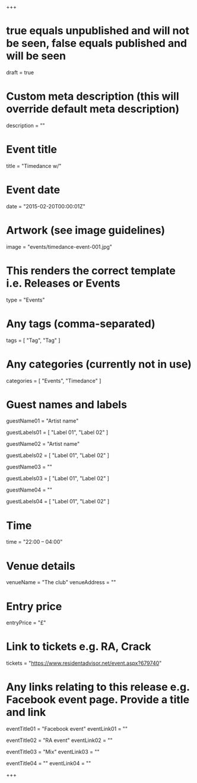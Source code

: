 +++

# true equals unpublished and will not be seen, false equals published and will be seen
draft = true

# Custom meta description (this will override default meta description)
description = ""

# Event title
title = "Timedance w/"

# Event date
date = "2015-02-20T00:00:01Z"

# Artwork (see image guidelines)
image = "events/timedance-event-001.jpg"

# This renders the correct template i.e. Releases or Events
type = "Events"

# Any tags (comma-separated)
tags = [ 
	"Tag", 
	"Tag"
]

# Any categories (currently not in use)
categories = [
  "Events",
  "Timedance"
]

# Guest names and labels
guestName01 = "Artist name"

guestLabels01 = [
	"Label 01",
	"Label 02"
]

guestName02 = "Artist name"

guestLabels02 = [
	"Label 01",
	"Label 02"
]

guestName03 = ""

guestLabels03 = [
	"Label 01",
	"Label 02"
]

guestName04 = ""

guestLabels04 = [
	"Label 01",
	"Label 02"
]

# Time
time = "22:00 – 04:00"

# Venue details
venueName = "The club"
venueAddress = ""

# Entry price
entryPrice = "£"

# Link to tickets e.g. RA, Crack 
tickets = "https://www.residentadvisor.net/event.aspx?679740"

# Any links relating to this release e.g. Facebook event page. Provide a title and link
eventTitle01 = "Facebook event"
eventLink01 = ""

eventTitle02 = "RA event"
eventLink02 = ""

eventTitle03 = "Mix"
eventLink03 = ""

eventTitle04 = ""
eventLink04 = ""


+++
